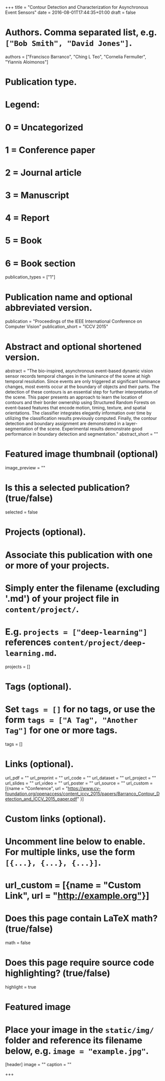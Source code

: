 +++
title = "Contour Detection and Characterization for Asynchronous Event Sensors"
date = 2016-08-01T17:44:35+01:00
draft = false

# Authors. Comma separated list, e.g. `["Bob Smith", "David Jones"]`.
authors = ["Francisco Barranco", "Ching L Teo", "Cornelia Fermuller", "Yiannis Aloimonos"]

# Publication type.
# Legend:
# 0 = Uncategorized
# 1 = Conference paper
# 2 = Journal article
# 3 = Manuscript
# 4 = Report
# 5 = Book
# 6 = Book section
publication_types = ["1"]

# Publication name and optional abbreviated version.
publication = "Proceedings of the IEEE International Conference on Computer Vision"
publication_short = "ICCV 2015"

# Abstract and optional shortened version.
abstract = "The bio-inspired, asynchronous event-based dynamic vision sensor records temporal changes in the luminance of the scene at high temporal resolution. Since events are only triggered at significant luminance changes, most events occur at the boundary of objects and their parts. The detection of these contours is an essential step for further interpretation of the scene. This paper presents an approach to learn the location of contours and their border ownership using Structured Random Forests on event-based features that encode motion, timing, texture, and spatial orientations. The classifier integrates elegantly information over time by utilizing  the classification results previously computed. Finally, the contour detection and boundary assignment are demonstrated in a layer-segmentation of the scene. Experimental results demonstrate good performance in boundary detection and segmentation."
abstract_short = ""

# Featured image thumbnail (optional)
image_preview = ""

# Is this a selected publication? (true/false)
selected = false

# Projects (optional).
#   Associate this publication with one or more of your projects.
#   Simply enter the filename (excluding '.md') of your project file in `content/project/`.
#   E.g. `projects = ["deep-learning"]` references `content/project/deep-learning.md`.
projects = []

# Tags (optional).
#   Set `tags = []` for no tags, or use the form `tags = ["A Tag", "Another Tag"]` for one or more tags.
tags = []

# Links (optional).
url_pdf = ""
url_preprint = ""
url_code = ""
url_dataset = ""
url_project = ""
url_slides = ""
url_video = ""
url_poster = ""
url_source = ""
url_custom = [{name = "Conference", url = "https://www.cv-foundation.org/openaccess/content_iccv_2015/papers/Barranco_Contour_Detection_and_ICCV_2015_paper.pdf" }]

# Custom links (optional).
#   Uncomment line below to enable. For multiple links, use the form `[{...}, {...}, {...}]`.
# url_custom = [{name = "Custom Link", url = "http://example.org"}]

# Does this page contain LaTeX math? (true/false)
math = false

# Does this page require source code highlighting? (true/false)
highlight = true

# Featured image
# Place your image in the `static/img/` folder and reference its filename below, e.g. `image = "example.jpg"`.
[header]
image = ""
caption = ""

+++
